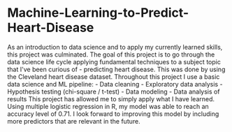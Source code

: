 # Machine-Learning-to-Predict-Heart-Disease
As an introduction to data science and to apply my currently learned skills, this project was culminated. The goal of this project is to go through the data science life cycle applying fundamental techniques to a subject topic that I've been curious of - predicting heart disease. This was done by using the Cleveland heart disease dataset.  Throughout this project I use a basic data science and ML pipeline: - Data cleaning - Exploratory data analysis - Hypothesis testing (chi-square / t-test) - Data modeling - Data analysis of results  This project has allowed me to simply apply what I have learned. Using multiple logistic regression in R, my model was able to reach an accuracy level of 0.71. I look forward to improving this model by including more predictors that are relevant in the future.
